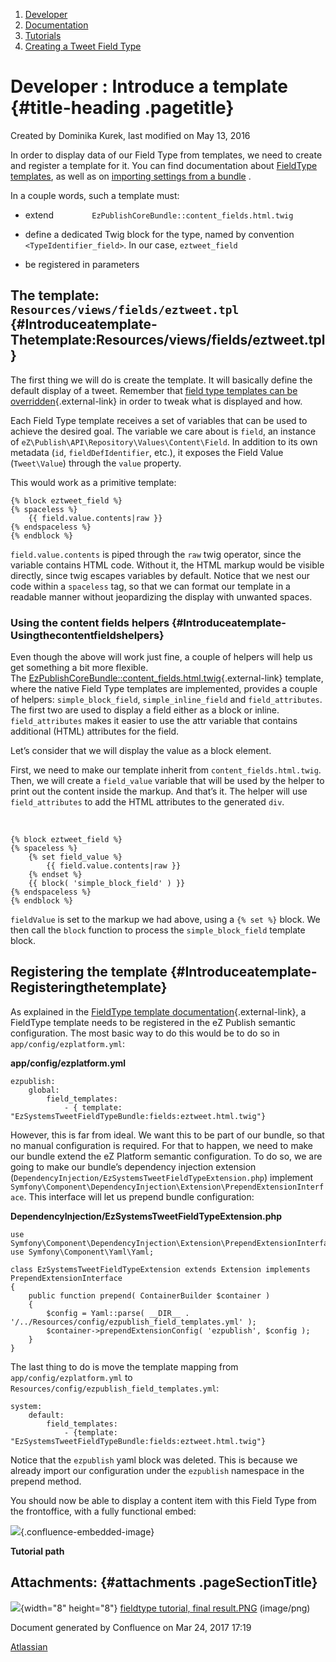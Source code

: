 1.  <span>[Developer](index.html)</span>
2.  <span>[Documentation](Documentation_31429504.html)</span>
3.  <span>[Tutorials](Tutorials_31429522.html)</span>
4.  <span>[Creating a Tweet Field
    Type](Creating-a-Tweet-Field-Type_31429766.html)</span>

<span id="title-text"> Developer : Introduce a template </span> {#title-heading .pagetitle}
===============================================================

Created by <span class="author"> Dominika Kurek</span>, last modified on
May 13, 2016

In order to display data of our Field Type from templates, we need to
create and register a template for it. You can find documentation about
[FieldType templates](Field-Type-template_31430773.html), as well as on
[<span class="confluence-link">importing settings from a
bundle</span>](Importing-settings-from-a-bundle_31429803.html)<span
class="confluence-link"> </span>.

In a couple words, such a template must:

-   extend
    `         EzPublishCoreBundle::content_fields.html.twig       `

-   define a dedicated Twig block for the type, named by convention
    `<TypeIdentifier_field>`. In our case, `eztweet_field`

-   be registered in parameters

The template: `Resources/views/fields/eztweet.tpl` {#Introduceatemplate-Thetemplate:Resources/views/fields/eztweet.tpl}
--------------------------------------------------

The first thing we will do is create the template. It will basically
define the default display of a tweet. Remember that [field type
templates can be
overridden](https://confluence.ez.no/display/DEVELOPER/ez_render_field#ez_render_field-Overrideafieldtemplateblock){.external-link}
in order to tweak what is displayed and how.

Each Field Type template receives a set of variables that can be used to
achieve the desired goal. The variable we care about is `field`, an
instance of `eZ\Publish\API\Repository\Values\Content\Field`. In
addition to its own metadata (`id`, `fieldDefIdentifier`, etc.), it
exposes the Field Value (`Tweet\Value`) through the `value` property.

This would work as a primitive template:  

~~~~ brush:
{% block eztweet_field %}
{% spaceless %}
    {{ field.value.contents|raw }}
{% endspaceless %}
{% endblock %}
~~~~

`field.value.contents` is piped through the `raw` twig operator, since
the variable contains HTML code. Without it, the HTML markup would be
visible directly, since twig escapes variables by default. Notice that
we nest our code within a `spaceless` tag, so that we can format our
template in a readable manner without jeopardizing the display with
unwanted spaces.

### Using the content fields helpers {#Introduceatemplate-Usingthecontentfieldshelpers}

Even though the above will work just fine, a couple of helpers will help
us get something a bit more flexible.
The [EzPublishCoreBundle::content\_fields.html.twig](https://github.com/ezsystems/ezpublish-kernel/blob/master/eZ/Bundle/EzPublishCoreBundle/Resources/views/content_fields.html.twig){.external-link}
template, where the native Field Type templates are implemented,
provides a couple of helpers: `simple_block_field`,
`simple_inline_field` and `field_attributes`. The first two are used to
display a field either as a block or inline. `field_attributes` makes it
easier to use the attr variable that contains additional (HTML)
attributes for the field.

Let’s consider that we will display the value as a block element.

First, we need to make our template inherit from
`content_fields.html.twig`. Then, we will create a `field_value`
variable that will be used by the helper to print out the content inside
the markup. And that’s it. The helper will use `field_attributes` to add
the HTML attributes to the generated `div`.

 

~~~~ brush:
{% block eztweet_field %}
{% spaceless %}
    {% set field_value %}
        {{ field.value.contents|raw }}
    {% endset %}
    {{ block( 'simple_block_field' ) }}
{% endspaceless %}
{% endblock %}
~~~~

`fieldValue` is set to the markup we had above, using a `{% set %}`
block. We then call the `block` function to process
the `simple_block_field` template block.

Registering the template {#Introduceatemplate-Registeringthetemplate}
------------------------

As explained in the [FieldType template
documentation](https://confluence.ez.no/display/DEVELOPER/Field+Type+template#FieldTypetemplate-Registeringyourtemplate){.external-link},
a FieldType template needs to be registered in the eZ Publish semantic
configuration. The most basic way to do this would be to do so in
`app/config/ezplatform.yml`:

**app/config/ezplatform.yml**

~~~~ brush:
ezpublish:
    global:
        field_templates:
            - { template: "EzSystemsTweetFieldTypeBundle:fields:eztweet.html.twig"}
~~~~

However, this is far from ideal. We want this to be part of our bundle,
so that no manual configuration is required. For that to happen, we need
to make our bundle extend the eZ Platform semantic configuration. To do
so, we are going to make our bundle’s dependency injection extension
(`DependencyInjection/EzSystemsTweetFieldTypeExtension.php`) implement
`Symfony\Component\DependencyInjection\Extension\PrependExtensionInterface`.
This interface will let us prepend bundle configuration:

**DependencyInjection/EzSystemsTweetFieldTypeExtension.php**

~~~~ brush:
use Symfony\Component\DependencyInjection\Extension\PrependExtensionInterface;
use Symfony\Component\Yaml\Yaml;

class EzSystemsTweetFieldTypeExtension extends Extension implements PrependExtensionInterface
{
    public function prepend( ContainerBuilder $container )
    {
        $config = Yaml::parse( __DIR__ . '/../Resources/config/ezpublish_field_templates.yml' );
        $container->prependExtensionConfig( 'ezpublish', $config );
    }
}
~~~~

The last thing to do is move the template mapping from
`app/config/ezplatform.yml` to
`Resources/config/ezpublish_field_templates.yml`:

~~~~ brush:
system:
    default:
        field_templates:
            - {template: "EzSystemsTweetFieldTypeBundle:fields:eztweet.html.twig"}
~~~~

Notice that the `ezpublish` yaml block was deleted. This is because we
already import our configuration under the `ezpublish` namespace in the
prepend method.

You should now be able to display a content item with this Field Type
from the frontoffice, with a fully functional embed:

<span
class="confluence-embedded-file-wrapper">![](attachments/31429779/31429778.png){.confluence-embedded-image}</span>

**Tutorial path**

Attachments: {#attachments .pageSectionTitle}
------------

![](images/icons/bullet_blue.gif){width="8" height="8"} [fieldtype
tutorial, final result.PNG](attachments/31429779/31429778.png)
(image/png)  

Document generated by Confluence on Mar 24, 2017 17:19

[Atlassian](http://www.atlassian.com/)



